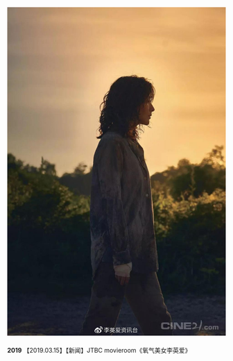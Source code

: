 ![newest](./newest.jpg)
------------------------------------------------------------------------------------------------------------------------------------------
**2019**
【2019.03.15】【新闻】JTBC movieroom《氧气美女李英爱》
